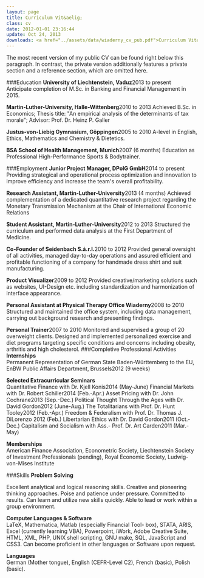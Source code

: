 ```yaml
---
layout: page
title: Curriculum Vit&aelig;
class: cv
date: 2012-01-01 23:16:44
update: Oct 24, 2013
downloads: <a href="../assets/data/wiaderny_cv_pub.pdf">Curriculum Vitæ as .pdf</a>
---
```


The most recent version of my public CV can be found right below this paragraph. In contrast, the private version additionally features a private section and a reference section, which are omitted here.



###Education
__University of Liechtenstein, Vaduz__<span class="duration">2013 to present</span>
Anticipate completion of M.Sc. in Banking and Financial Management in 2015.

__Martin-Luther-University, Halle-Wittenberg__<span class="duration">2010 to 2013</span>
Achieved B.Sc. in Economics; Thesis title: "An empirical analysis of the determinants of tax morale"; Advisor: Prof. Dr. Heinz P. Galler

__Justus-von-Liebig Gymnasium, Göppingen__<span class="duration">2005 to 2010</span>
A-level in English, Ethics, Mathematics and Chemistry & Dietetics.

__BSA School of Health Management, Munich__<span class="duration">2007 (6 months)</span>
Education as Professional High-Performance Sports & Bodytrainer.

###Employment
**Junior Project Manager, DPolG GmbH**<span class="duration">2014 to present</span>
Providing strategical and operational process optimization and innovation to improve efficiency and increase the team's overall profitability.

**Research Assistant, Martin-Luther-University**<span class="duration">2013 (4 months)</span>
Achieved complementation of a dedicated quantitative research project regarding the Monetary Transmission Mechanism at the Chair of International Economic Relations

**Student Assistant, Martin-Luther-University**<span class="duration">2012 to 2013</span>
Structured the curriculum and performed data analysis at the First Department of Medicine.

**Co-Founder of Seidenbach S.á.r.l.**<span class="duration">2010 to 2012</span>
Provided general oversight of all activities, managed day-to-day operations and assured efficient and profitable functioning of a company for handmade dress shirt and suit manufacturing.

**Product Visualizer**<span class="duration">2009 to 2012</span>
Provided creative/marketing solutions such as websites, UI-Design etc. including standardization and harmonization of interface appearance.

**Personal Assistant at Physical Therapy Office Wiaderny**<span class="duration">2008 to 2010</span>
Structured and maintained the office system, including data management, carrying out background research and presenting findings.

**Personal Trainer**<span class="duration">2007 to 2010</span>
Monitored and supervised a group of 20 overweight clients. Designed and implemented personalized exercise and diet programs targeting specific conditions and concerns including obesity, arthritis and high cholesterol.
###Completive Professional Activities
**Internships**<br/>
Permanent Representation of German State Baden-Württemberg to the EU, EnBW Public Affairs Department, Brussels<span class="duration">2012 (9 weeks)</span>

**Selected Extracurricular Seminars**<br/>
Quantitative Finance with Dr. Kjell Konis<span class="duration">2014 (May-June)</span>
Financial Markets with Dr. Robert Schiller<span class="duration">2014 (Feb.-Apr.)</span>
Asset Pricing with Dr. John Cochrane<span class="duration">2013 (Sep.-Dec.)</span>
Political Thought Through the Ages with Dr. David Gordon<span class="duration">2012 (June-Aug.)</span>
The Totalitarians with Prof. Dr. Hunt Tooley<span class="duration">2012 (Feb.-Apr.)</span>
Freedom & Federalism with Prof. Dr. Thomas J. DiLorenzo <span class="duration">2012 (Feb.)</span>
Libertarian Ethics with Dr. David Gordon<span class="duration">2011 (Oct.-Dec.)</span>
Capitalism and Socialism with Ass.- Prof. Dr. Art Carden<span class="duration">2011 (Mar.-May)</span>

**Memberships**<br/>
American Finance Association, Econometric Society, Liechtenstein Society of Investment Professionals (pending), Royal Economic Society, Ludwig-von-Mises Institute

###Skills
**Problem Solving**<br/>

Excellent analytical and logical reasoning skills. Creative and pioneering thinking approaches. Poise and patience under pressure. Committed to results. Can learn and utilize new skills quickly. Able to lead or work within a group environment.

**Computer Languages & Software**<br/>
LaTeX, Mathematica, Matlab (especially Financial Tool- box), STATA, ARIS, Excel (currently learning VBA), Powerpoint, iWork, Adobe Creative Suite, HTML, XML, PHP, UNIX shell scripting, GNU make, SQL, JavaScript and CSS3. Can become proficient in other languages or Software upon request.

**Languages**<br/>
German (Mother tongue), English (CEFR-Level C2), French (basic), Polish (basic).




